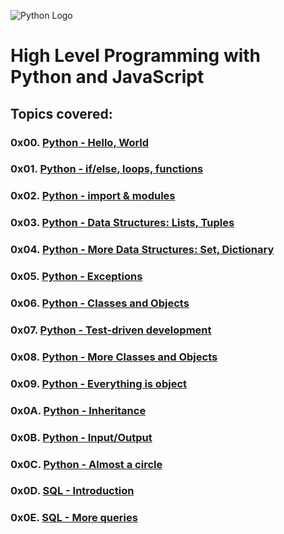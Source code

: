![Python Logo]()
# High Level Programming with Python and JavaScript

## Topics covered:

### 0x00. [Python - Hello, World](https://github.com/TonyBlaiseNTAHE/alx-higher_level_programming/tree/master/0x00-python-hello_world)

### 0x01. [Python - if/else, loops, functions](https://github.com/TonyBlaiseNTAHE/alx-higher_level_programming/tree/master/0x01-python-if_else_loops_functions)

### 0x02. [Python - import & modules](https://github.com/TonyBlaiseNTAHE/alx-higher_level_programming/tree/master/0x02-python-import_modules)

### 0x03. [Python - Data Structures: Lists, Tuples](https://github.com/TonyBlaiseNTAHE/alx-higher_level_programming/tree/master/0x03-python-data_structures)

### 0x04. [Python - More Data Structures: Set, Dictionary](https://github.com/TonyBlaiseNTAHE/alx-higher_level_programming/tree/master/0x04-python-more_data_structures)

### 0x05. [Python - Exceptions](https://github.com/TonyBlaiseNTAHE/alx-higher_level_programming/tree/master/0x05-python-exceptions)

### 0x06. [Python - Classes and Objects](https://github.com/TonyBlaiseNTAHE/alx-higher_level_programming/tree/master/0x06-python-classes)

### 0x07. [Python - Test-driven development](https://github.com/TonyBlaiseNTAHE/alx-higher_level_programming/tree/master/0x07-python-test_driven_development)

### 0x08. [Python - More Classes and Objects](https://github.com/TonyBlaiseNTAHE/alx-higher_level_programming/tree/master/0x08-python-more_classes)

### 0x09. [Python - Everything is object](https://github.com/TonyBlaiseNTAHE/alx-higher_level_programming/tree/master/0x09-python-everything_is_object)

### 0x0A. [Python - Inheritance](https://github.com/TonyBlaiseNTAHE/alx-higher_level_programming/tree/master/0x0A-python-inheritance)

### 0x0B. [Python - Input/Output](https://github.com/TonyBlaiseNTAHE/alx-higher_level_programming/tree/master/0x0B-python-input_output)

### 0x0C. [Python - Almost a circle](https://github.com/TonyBlaiseNTAHE/alx-higher_level_programming/tree/master/0x0C-python-almost_a_circle)

### 0x0D. [SQL - Introduction](https://github.com/TonyBlaiseNTAHE/alx-higher_level_programming/tree/master/0x0D-SQL_introduction)

### 0x0E. [SQL - More queries](https://github.com/TonyBlaiseNTAHE/alx-higher_level_programming/tree/master/0x0E-SQL_more_queries)
